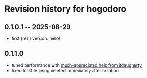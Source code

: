 # Revision history for hogodoro

## 0.1.0.1 -- 2025-08-29

- first (real) version. hello!

## 0.1.1.0

- tuned performance with
  [much-appreciated help from jtdaugherty](https://github.com/jtdaugherty/brick/discussions/535)
- fixed lockfile being deleted immediately after creation
